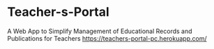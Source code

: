 # Teacher-s-Portal
 A Web App to Simplify Management of Educational Records and Publications for Teachers  https://teachers-portal-pc.herokuapp.com/
